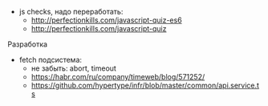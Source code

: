 
- js checks, надо переработать:
  - http://perfectionkills.com/javascript-quiz-es6
  - http://perfectionkills.com/javascript-quiz

Разработка
- fetch подсистема:
  - не забыть: abort, timeout
  - https://habr.com/ru/company/timeweb/blog/571252/
  - https://github.com/hypertype/infr/blob/master/common/api.service.ts
